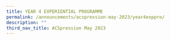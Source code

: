 ```yaml
---
title: YEAR 4 EXPERIENTIAL PROGRAMME
permalink: /announcements/acspression-may-2023/year4exppro/
description: ""
third_nav_title: ACSpression May 2023
---
```

